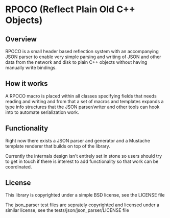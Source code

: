 # RPOCO (Reflect Plain Old C++ Objects)

## Overview

RPOCO is a small header based reflection system with an accompanying JSON parser
to enable very simple parsing and writing of JSON and other data from the network
and disk to plain C++ objects without having manually write bindings.

## How it works

A RPOCO macro is placed within all classes specifying fields that needs
reading and writing and from that a set of macros and templates expands
a type info structures that the JSON parser/writer and other tools
can hook into to automate serialization work.

## Functionality

Right now there exists a JSON parser and generator and a Mustache template
renderer that builds on top of the library.

Currently the internals design isn't entirely set in stone so users should try
to get in touch if there is interest to add functionality so that work can
be coordinated.

## License

This library is copyrighted under a simple BSD license, see the LICENSE file

The json_parser test files are seprately copyrighted and licensed under a
similar license, see the tests/json/json_parser/LICENSE file
